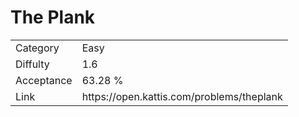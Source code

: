 # The Plank

<table>
    <tr>
        <td>Category</td>
        <td>Easy</td>
    </tr>
    <tr>
        <td>Diffulty</td>
        <td>1.6</td>
    </tr>
    <tr>
        <td>Acceptance</td>
        <td>63.28 %</td>
    </tr>
    <tr>
        <td>Link</td>
        <td>https://open.kattis.com/problems/theplank</td>
    </tr>
</table>